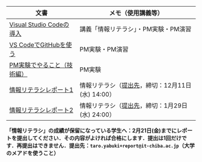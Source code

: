 文書|メモ（使用講義等）
---|---
[Visual Studio Codeの導入](vscode.md)|講義「情報リテラシ」・PM実験・PM演習
[VS CodeでGitHubを使う](git.md)|PM実験・PM演習
[PM実験でやること（技術編）](pmexperiments.md)|PM実験
[情報リテラシレポート1](i-report1.html)|情報リテラシ（[提出先](https://docs.google.com/forms/d/e/1FAIpQLSdbGrlHxBpPLze00y78D44cghuxl5agwHnABQZCzKvZ2lym_Q/viewform)，締切：12月11日(水) 14:00）
[情報リテラシレポート2](i-report2.html)|情報リテラシ（[提出先](https://docs.google.com/forms/d/e/1FAIpQLScyZffDGoE-axALNuusM9HRV4jDPCiB1nUMohUadnkCcDSPXQ/viewform)，締切：1月29日(水) 24:00）

**「情報リテラシ」の成績が保留になっている学生へ：2月21日(金)までにレポートを提出してください．その内容がよければ合格にします．提出は1回だけです．再提出はできません．提出先：`taro.yabuki+report@it-chiba.ac.jp`（大学のメアドを使うこと）**

